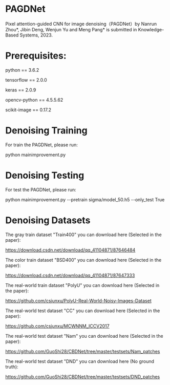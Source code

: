 # PAGDNet
Pixel attention-guided CNN for image denoising（PAGDNet）by Nanrun Zhou*, Jibin Deng, Wenjun Yu and Meng Pang* is submitted in Knowledge-Based Systems, 2023.

# Prerequisites:

python == 3.6.2

tensorflow == 2.0.0

keras == 2.0.9

opencv-python == 4.5.5.62

scikit-image == 0.17.2

# Denoising Training
For train the PAGDNet, please run:

python mainimprovement.py

# Denoising Testing
For test the PAGDNet, please run:

python mainimprovement.py --pretrain sigma/model_50.h5 --only_test True

# Denoising Datasets
The gray train dataset "Train400" you can download here (Selected in the paper):

https://download.csdn.net/download/qq_41104871/87646484

The color train dataset "BSD400" you can download here (Selected in the paper):

https://download.csdn.net/download/qq_41104871/87647333

The real-world train dataset "PolyU" you can download here (Selected in the paper):

https://github.com/csjunxu/PolyU-Real-World-Noisy-Images-Dataset

The real-world test dataset "CC" you can download here (Selected in the paper):

https://github.com/csjunxu/MCWNNM_ICCV2017

The real-world test dataset "Nam" you can download here (Selected in the paper):

https://github.com/GuoShi28/CBDNet/tree/master/testsets/Nam_patches

The real-world test dataset "DND" you can download here (No ground truth):

https://github.com/GuoShi28/CBDNet/tree/master/testsets/DND_patches